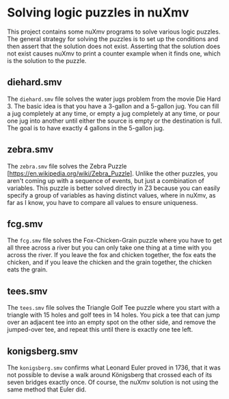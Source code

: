 # Solving logic puzzles in nuXmv

This project contains some nuXmv programs to solve various logic puzzles.
The general strategy for solving the puzzles is to set up the conditions
and then assert that the solution does not exist. Asserting that the solution
does not exist causes nuXmv to print a counter example when it finds one, which
is the solution to the puzzle.

## diehard.smv

The `diehard.smv` file solves the water jugs problem from the movie Die Hard 3.
The basic idea is that you have a 3-gallon and a 5-gallon jug. You can fill
a jug completely at any time, or empty a jug completely at any time, or
pour one jug into another until either the source is empty or the destination
is full. The goal is to have exactly 4 gallons in the 5-gallon jug.

## zebra.smv

The `zebra.smv` file solves the Zebra Puzzle [https://en.wikipedia.org/wiki/Zebra_Puzzle].
Unlike the other puzzles, you aren't coming up with a sequence of events, but
just a combination of variables. This puzzle is better solved directly in Z3
because you can easily specify a group of variables as having distinct values,
where in nuXmv, as far as I know, you have to compare all values to ensure
uniqueness.

## fcg.smv

The `fcg.smv` file solves the Fox-Chicken-Grain puzzle where you have to
get all three across a river but you can only take one thing at a time
with you across the river. If you leave the fox and chicken together, the
fox eats the chicken, and if you leave the chicken and the grain together,
the chicken eats the grain.

## tees.smv

The `tees.smv` file solves the Triangle Golf Tee puzzle where you start
with a triangle with 15 holes and golf tees in 14 holes. You pick a tee that
can jump over an adjacent tee into an empty spot on the other side, and remove
the jumped-over tee, and repeat this until there is exactly one tee left.

## konigsberg.smv

The `konigsberg.smv` confirms what Leonard Euler proved in 1736, that it was
not possible to devise a walk around Königsberg that crossed each of its
seven bridges exactly once. Of course, the nuXmv solution is not using the
same method that Euler did.
